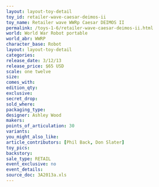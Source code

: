 ```yaml
---
layout: layout-toy-detail 
toy_id: retailer-wave-caesar-deimos-ii
toy_name: Retailer wave WWRp Caesar DEIMOS II
permalink: /toys-1-6/retailer-wave-caesar-deimos-ii.html
world: World War Robot portable
world_abr: WWRP
character_base: Robot
layout: layout-toy-detail
categories: 
release_date: 3/12/13
release_price: $65 USD
scale: one twelve
size: 
comes_with: 
edition_qty: 
exclusive: 
secret_drop: 
sold_where: 
packaging_type: 
designer: Ashley Wood
makers: 
points_of_articulation: 30
variants: 
you_might_also_like: 
article_contributors: [Phil Back, Don Slater]
toy_pics: 
backstory: 
sale_type: RETAIL
event_exclusive: no
event_details: 
source_doc: 3A2013a.xls
---
```

